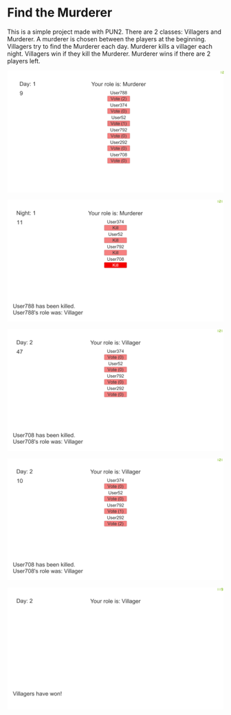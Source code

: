 # Find the Murderer

This is a simple project made with PUN2. There are 2 classes: Villagers and Murderer. A murderer is chosen between the players at the beginning. Villagers try to find the Murderer each day. Murderer kills a villager each night. Villagers win if they kill the Murderer. Murderer wins if there are 2 players left.

![](Images/ftm_0.png)

![](Images/ftm_1.png)

![](Images/ftm_2.png)

![](Images/ftm_3.png)

![](Images/ftm_4.png)
